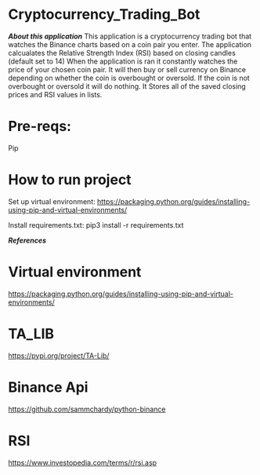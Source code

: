 # Cryptocurrency_Trading_Bot

***About this application***
This application is a cryptocurrency trading bot that watches the Binance charts based on a coin pair you enter.
The application calcualates the Relative Strength Index (RSI) based on closing candles (default set to 14)
When the application is ran it constantly watches the price of your chosen coin pair.
It will then buy or sell currency on Binance depending on whether the coin is overbought or oversold.
If the coin is not overbought or oversold it will do nothing.
It Stores all of the saved closing prices and RSI values in lists.


# Pre-reqs:
Pip
# How to run project
Set up virtual environment:
https://packaging.python.org/guides/installing-using-pip-and-virtual-environments/

Install requirements.txt:
pip3 install -r requirements.txt  

***References***

# Virtual environment
https://packaging.python.org/guides/installing-using-pip-and-virtual-environments/

# TA_LIB
https://pypi.org/project/TA-Lib/

# Binance Api
https://github.com/sammchardy/python-binance

# RSI 
https://www.investopedia.com/terms/r/rsi.asp